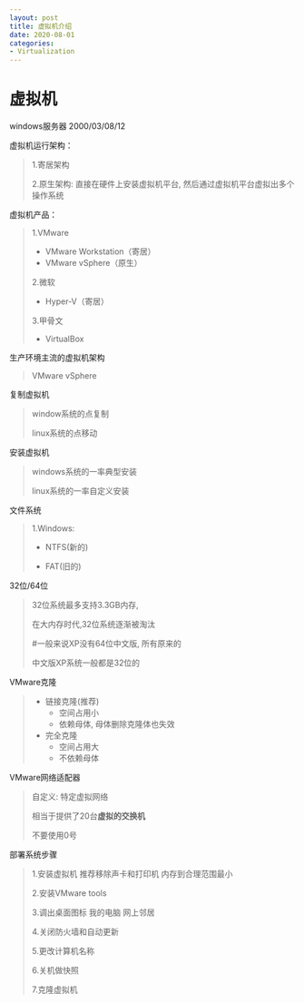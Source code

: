 ```yaml
---
layout: post
title: 虚拟机介绍
date: 2020-08-01
categories:
- Virtualization
---
```

# 虚拟机

windows服务器 2000/03/08/12

虚拟机运行架构：

> 1.寄居架构
>
> 2.原生架构: 直接在硬件上安装虚拟机平台, 然后通过虚拟机平台虚拟出多个操作系统

虚拟机产品：

> 1.VMware
>
> * VMware Workstation（寄居）
> * VMware vSphere（原生）
>
> 2.微软
>
> * Hyper-V（寄居）
>
> 3.甲骨文
>
> * VirtualBox

生产环境主流的虚拟机架构

> VMware vSphere

复制虚拟机

> window系统的点复制
>
> linux系统的点移动

安装虚拟机

> windows系统的一率典型安装
>
> linux系统的一率自定义安装

文件系统

> 1.Windows:
>
> * NTFS(新的)
>
> * FAT(旧的)

32位/64位

> 32位系统最多支持3.3GB内存,
>
> 在大内存时代,32位系统逐渐被淘汰
>
> #一般来说XP没有64位中文版, 所有原来的
>
> 中文版XP系统一般都是32位的

VMware克隆

> * 链接克隆(推荐)
>   * 空间占用小
>   * 依赖母体, 母体删除克隆体也失效
> * 完全克隆
>   * 空间占用大
>   * 不依赖母体

VMware网络适配器

> 自定义: 特定虚拟网络
>
> 相当于提供了20台**虚拟的交换机**
>
> 不要使用0号

部署系统步骤

> 1.安装虚拟机  推荐移除声卡和打印机  内存到合理范围最小
>
> 2.安装VMware tools
>
> 3.调出桌面图标  我的电脑 网上邻居
>
> 4.关闭防火墙和自动更新
>
> 5.更改计算机名称
>
> 6.关机做快照
>
> 7.克隆虚拟机
